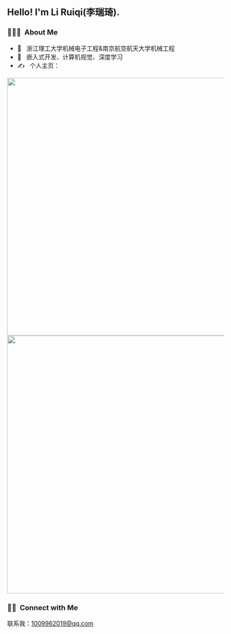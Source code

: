 <h2> Hello! I'm Li Ruiqi(李瑞琦).</h2>

<h3> 👨🏻‍💻 &nbsp;About Me </h3>

- 🎁 &nbsp; 浙江理工大学机械电子工程&南京航空航天大学机械工程
- 👀 &nbsp; 嵌入式开发、计算机视觉、深度学习
- ✍️ &nbsp; 个人主页：

[<img width="600" src="https://github-readme-stats.vercel.app/api?username=1009962019&theme=buefy&show_icons=true&count_private=true"/>](https://github.com/1009962019/)
[<img width="600" src="https://github-readme-stats.vercel.app/api/top-langs/?username=1009962019&theme=buefy&layout=compact"/>](https://github.com/1009962019/)

<h3> 🤝🏻 &nbsp;Connect with Me </h3>

联系我：1009962019@qq.com
